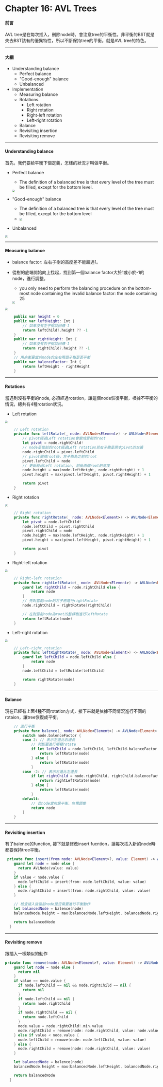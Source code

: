# Chapter 16: AVL Trees

#### 前言

AVL tree是在每次插入，刪除node時，會注意tree的平衡性。非平衡的BST就是失去BST該有的優異特性，所以不斷保持tree的平衡，就是AVL tree的特色。

------

#### 大綱

- Understanding balance
  - Perfect balance
  - "Good-enough" balance
  - Unbalanced
- Implementation
  - Measuring balance
  - Rotations
    - Left rotation
    - Right rotation
    - Right-left rotation
    - Left-right rotation
  - Balance
  - Revisiting insertion
  - Revisiting remove

------

#### Understanding balance

首先，我們要給平衡下個定義，怎樣的狀況才叫做平衡。

- Perfect balance

  - The definition of a balanced tree is that every level of the tree must be filled, except for the bottom level.

  <img src="../.gitbook/assets/208.png" style="zoom:50%;" />

- "Good-enough" balance

  - The definition of a balanced tree is that every level of the tree must be filled, except for the bottom level
  - <img src="../.gitbook/assets/209.png" style="zoom:50%;" />

- Unbalanced

<img src="../.gitbook/assets/210.png" style="zoom:50%;" />

------

#### Measuring balance

-  balance factor: 左右子樹的高度差不能超過1。

- 從樹的底端開始向上找起，找到第一個balance factor大於1或小於-1的node，進行調整。

  - you only need to perform the balancing procedure on the bottom-most node containing the invalid balance factor: the node containing 25

  <img src="../.gitbook/assets/211.png" style="zoom:50%;" />

<img src="../.gitbook/assets/212.png" style="zoom:50%;" />

```swift
    public var height = 0
    public var leftHeight: Int {
        // 如果沒有左子樹就回傳-1
        return leftChild?.height ?? -1
    }
    public var rightHeight: Int {
        // 如果沒有右子樹就回傳-1
        return rightChild?.height ?? -1
    }
    // 用來衡量當前node的左右兩個子樹是否平衡
    public var balenceFactor: Int {
        return leftHeight - rightHeight
    }
```

------

#### Rotations

當遇到沒有平衡的node, 必須經過rotation，讓這個node恢復平衡，根據不平衡的情況，總共有4種rotation狀況。

- Left rotation

<img src="../.gitbook/assets/213.png" style="zoom:50%;" />

```swift
    // Left rotation
    private func leftRotate(_ node: AVLNode<Element>) -> AVLNode<Element> {
        // pivot經過Left rotation會變成當前的root
        let pivot = node.rightChild!
        // node是當前的root經過Left rotation其右子樹是原本pivot的左邊
        node.rightChild = pivot.leftChild
        // pivot變成root後，左子樹為之前的root
        pivot.leftChild = node
        // 更新經過Left rotation, 前後兩個root的高度
        node.height = max(node.leftHeight, node.rightHeight) + 1
        pivot.height = max(pivot.leftHeight, pivot.rightHeight) + 1

        return pivot
    }
```



- Right rotation

<img src="../.gitbook/assets/214.png" style="zoom:50%;" />

```swift
    // Right rotation
    private func rightRotate(_ node: AVLNode<Element>) -> AVLNode<Element> {
        let pivot = node.leftChild!
        node.leftChild = pivot.rightChild
        pivot.rightChild = node
        node.height = max(node.leftHeight, node.rightHeight) + 1
        pivot.height = max(pivot.leftHeight, pivot.rightHeight) + 1

        return pivot
    }
```



- Right-left rotation

<img src="../.gitbook/assets/215.png" style="zoom:50%;" />

```swift
    // Right-left rotation
    private func rightLeftRotate(_ node: AVLNode<Element>) -> AVLNode<Element> {
        guard let rightChild = node.rightChild else {
            return node
        }
        // 先對當前node的右子樹進行rightRotate
        node.rightChild = rightRotate(rightChild)

        // 在對當前node為root的整棵樹進行leftRotate
        return leftRotate(node)
    }
```



- Left-right rotation

<img src="../.gitbook/assets/216.png" style="zoom:50%;" />

```swift
    // Left-right rotation
    private func leftRightRotate(_ node: AVLNode<Element>) -> AVLNode<Element> {
        guard let leftChild = node.leftChild else {
            return node
        }
        node.leftChild = leftRotate(leftChild)

        return rightRotate(node)
    }
```

------

#### Balance

現在已經有上面4種不同rotation方式，接下來就是依據不同情況進行不同的rotaion，讓tree恢復成平衡。

```swift
    // 進行平衡
    private func balence(_ node: AVLNode<Element>) -> AVLNode<Element> {
        switch node.balenceFactor {
        case 2: // 表示左邊比右邊長
            // 判斷要進行哪種rotate
            if let leftChild = node.leftChild, leftChild.balenceFactor == -1 {
                return leftRotate(node)
            } else {
                return leftRotate(node)
            }
        case -2: // 表示右邊比左邊長
            if let rightChild = node.rightChild, rightChild.balenceFactor == 1 {
                return rightLeftRotate(node)
            } else {
                return leftRotate(node)
            }
        default:
            // 此node當前是平衡，無需調整
            return node
        }
    }
```

------

#### Revisiting insertion

有了balence的function, 接下就是修改insert fucntion，讓每次插入新的node時都要保持tree平衡。

```swift
 private func insert(from node: AVLNode<Element>?, value: Element) -> AVLNode<Element> {
    guard let node = node else {
      return AVLNode(value: value)
    }
    if value < node.value {
      node.leftChild = insert(from: node.leftChild, value: value)
    } else {
      node.rightChild = insert(from: node.rightChild, value: value)
    }

    // 檢查插入後當前node是否需要進行平衡動作
    let balancedNode = balence(node)
    balancedNode.height = max(balancedNode.leftHeight, balancedNode.rightHeight) + 1

    return balancedNode
  }
```

------

#### Revisiting remove

跟插入一樣類似的動作

```swift
private func remove(node: AVLNode<Element>?, value: Element) -> AVLNode<Element>? {
    guard let node = node else {
      return nil
    }
    if value == node.value {
      if node.leftChild == nil && node.rightChild == nil {
        return nil
      }
      if node.leftChild == nil {
        return node.rightChild
      }
      if node.rightChild == nil {
        return node.leftChild
      }
      node.value = node.rightChild!.min.value
      node.rightChild = remove(node: node.rightChild, value: node.value)
    } else if value < node.value {
      node.leftChild = remove(node: node.leftChild, value: value)
    } else {
      node.rightChild = remove(node: node.rightChild, value: value)
    }

    let balancedNode = balence(node)
    balancedNode.height = max(balancedNode.leftHeight, balancedNode.rightHeight) + 1

    return balancedNode
  }
```

